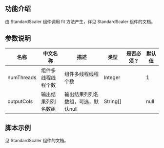 ## 功能介绍
由 StandardScaler 组件调用 fit 方法产生，详见 StandardScaler 组件的文档。


## 参数说明
| 名称 | 中文名称 | 描述 | 类型 | 是否必须？ | 默认值 |
| --- | --- | --- | --- | --- | --- |
| numThreads | 组件多线程线程个数 | 组件多线程线程个数 | Integer |  | 1 |
| outputCols | 输出结果列列名数组 | 输出结果列列名数组，可选，默认null | String[] |  | null |


## 脚本示例
见 StandardScaler 组件的文档。
